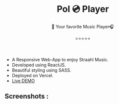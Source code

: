 <h1 align="center">Pol 💿 Player</h1>


<p align="center">🎵 Your favorite Music Player🎧</p>
<p align="center">⭐⭐⭐⭐⭐</a></p>

<br>

- A Responsive Web-App to enjoy Straahl Music.
- Developed using ReactJS.
- Beautiful styling using SASS.
- Deployed on Vercel.
- [Live DEMO]()

## Screenshots :

<br>
<p align="center">
  <img  src="">
  <img  src="">
</p>
